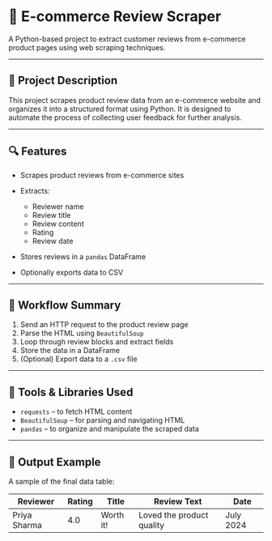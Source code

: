 
# 🛒 E-commerce Review Scraper

A Python-based project to extract customer reviews from e-commerce product pages using web scraping techniques.

---

## 📌 Project Description

This project scrapes product review data from an e-commerce website and organizes it into a structured format using Python. It is designed to automate the process of collecting user feedback for further analysis.

---

## 🔍 Features

* Scrapes product reviews from e-commerce sites
* Extracts:

  * Reviewer name
  * Review title
  * Review content
  * Rating
  * Review date
* Stores reviews in a `pandas` DataFrame
* Optionally exports data to CSV

---

## 🧱 Workflow Summary

1. Send an HTTP request to the product review page
2. Parse the HTML using `BeautifulSoup`
3. Loop through review blocks and extract fields
4. Store the data in a DataFrame
5. (Optional) Export data to a `.csv` file

---

## 🧰 Tools & Libraries Used

* `requests` – to fetch HTML content
* `BeautifulSoup` – for parsing and navigating HTML
* `pandas` – to organize and manipulate the scraped data

---

## 📌 Output Example

A sample of the final data table:

| Reviewer     | Rating | Title     | Review Text               | Date      |
| ------------ | ------ | --------- | ------------------------- | --------- |
| Priya Sharma | 4.0    | Worth it! | Loved the product quality | July 2024 |

